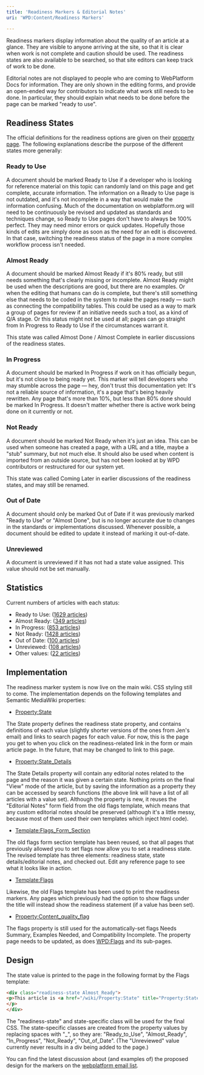 ```yaml
---
title: 'Readiness Markers & Editorial Notes'
uri: 'WPD:Content/Readiness Markers'

---
```

Readiness markers display information about the quality of an article at a glance. They are visible to anyone arriving at the site, so that it is clear when work is not complete and caution should be used. The readiness states are also available to be searched, so that site editors can keep track of work to be done.

Editorial notes are not displayed to people who are coming to WebPlatform Docs for information. They are only shown in the editing forms, and provide an open-ended way for contributors to indicate what work still needs to be done. In particular, they should explain what needs to be done before the page can be marked "ready to use".

## Readiness States

The official definitions for the readiness options are given on their [property page](/Property:State). The following explanations describe the purpose of the different states more generally:

### Ready to Use

A document should be marked Ready to Use if a developer who is looking for reference material on this topic can randomly land on this page and get complete, accurate information. The information on a Ready to Use page is not outdated, and it's not incomplete in a way that would make the information confusing. Much of the documentation on webplatform.org will need to be continuously be revised and updated as standards and techniques change, so Ready to Use pages don't have to always be 100% perfect. They may need minor errors or quick updates. Hopefully those kinds of edits are simply done as soon as the need for an edit is discovered. In that case, switching the readiness status of the page in a more complex workflow process isn't needed.

### Almost Ready

A document should be marked Almost Ready if it's 80% ready, but still needs something that's clearly missing or incomplete. Almost Ready might be used when the descriptions are good, but there are no examples. Or when the editing that humans can do is complete, but there's still something else that needs to be coded in the system to make the pages ready — such as connecting the compatibility tables. This could be used as a way to mark a group of pages for review if an initiative needs such a tool, as a kind of Q/A stage. Or this status might not be used at all; pages can go straight from In Progress to Ready to Use if the circumstances warrant it.

This state was called Almost Done / Almost Complete in earlier discussions of the readiness states.

### In Progress

A document should be marked In Progress if work on it has officially begun, but it's not close to being ready yet. This marker will tell developers who may stumble across the page — hey, don't trust this documentation yet: It's not a reliable source of information, it's a page that's being heavily rewritten. Any page that's more than 10%, but less than 80% done should be marked In Progress. It doesn't matter whether there is active work being done on it currently or not.

### Not Ready

A document should be marked Not Ready when it's just an idea. This can be used when someone has created a page, with a URL and a title, maybe a "stub" summary, but not much else. It should also be used when content is imported from an outside source, but has not been looked at by WPD contributors or restructured for our system yet.

This state was called Coming Later in earlier discussions of the readiness states, and may still be renamed.

### Out of Date

A document should only be marked Out of Date if it was previously marked "Ready to Use" or "Almost Done", but is no longer accurate due to changes in the standards or implementations discussed. Whenever possible, a document should be edited to update it instead of marking it out-of-date.

### Unreviewed

A document is unreviewed if it has not had a state value assigned. This value should not be set manually.

## Statistics

Current numbers of articles with each status:

-   Ready to Use: ([1629 articles](//docs.webplatformstaging.org/w/index.php?title=Special:SearchByProperty&property=State&value=Ready+to+Use))
-   Almost Ready: ([349 articles](//docs.webplatformstaging.org/w/index.php?title=Special:SearchByProperty&property=State&value=Almost+Ready))
-   In Progress: ([853 articles](//docs.webplatformstaging.org/w/index.php?title=Special:SearchByProperty&property=State&value=In+Progress))
-   Not Ready: ([1428 articles](//docs.webplatformstaging.org/w/index.php?title=Special:SearchByProperty&property=State&value=Not+Ready))
-   Out of Date: ([100 articles](//docs.webplatformstaging.org/w/index.php?title=Special:SearchByProperty&property=State&value=Out+of+Date))
-   Unreviewed: ([108 articles](//docs.webplatformstaging.org/w/index.php?title=Special:SearchByProperty&property=State&value=Unreviewed))
-   Other values: ([22 articles](//docs.webplatformstaging.org/w/index.php?title=Special:SearchByProperty&property=Has+improper+value+for&value=State))

## Implementation

The readiness marker system is now live on the main wiki. CSS styling still to come. The implementation depends on the following templates and Semantic MediaWiki properties:

-   [Property:State](/Property:State)

The State property defines the readiness state property, and contains definitions of each value (slightly shorter versions of the ones from Jen's email) and links to search pages for each value. For now, this is the page you get to when you click on the readiness-related link in the form or main article page. In the future, that may be changed to link to this page.

-   [Property:State\_Details](/Property:State_Details)

The State Details property will contain any editorial notes related to the page and the reason it was given a certain state. Nothing prints on the final "View" mode of the article, but by saving the information as a property they can be accessed by search functions (the above link will have a list of all articles with a value set). Although the property is new, it reuses the "Editorial Notes" form field from the old flags template, which means that any custom editorial notes should be preserved (although it's a little messy, because most of them used their own templates which inject html code).

-   [Template:Flags\_Form\_Section](/Template:Flags_Form_Section)

The old flags form section template has been reused, so that all pages that previously allowed you to set flags now allow you to set a readiness state. The revised template has three elements: readiness state, state details/editorial notes, and checked out. Edit any reference page to see what it looks like in action.

-   [Template:Flags](/Template:Flags)

Likewise, the old Flags template has been used to print the readiness markers. Any pages which previously had the option to show flags under the title will instead show the readiness statement (if a value has been set).

-   [Property:Content\_quality\_flag](/Property:Content_quality_flag)

The flags property is still used for the automatically-set flags Needs Summary, Examples Needed, and Compatibility Incomplete. The property page needs to be updated, as does [WPD:Flags](/WPD:Flags) and its sub-pages.

## Design

The state value is printed to the page in the following format by the Flags template:

``` html
<div class="readiness-state Almost_Ready">
<p>This article is <a href="/wiki/Property:State" title="Property:State">Almost Ready.</a>
</p>
</div>
```

 The "readiness-state" and state-specific class will be used for the final CSS. The state-specific classes are created from the property values by replacing spaces with "\_", so they are: "Ready\_to\_Use", "Almost\_Ready", "In\_Progress", "Not\_Ready", "Out\_of\_Date". (The "Unreviewed" value currently never results in a div being added to the page.)

You can find the latest discussion about (and examples of) the proposed design for the markers on the [webplatform email list](http://lists.w3.org/Archives/Public/public-webplatform/).
